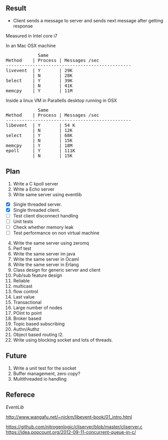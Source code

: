 Result
--------------------------------------

- Client sends a message to server and sends next message after getting response

Measured in Intel core i7

In an Mac OSX machine
<pre>
            Same
Method    | Process | Messages /sec
-----------------------------------------------
livevent  | Y       | 29K
          | N       | 28K 
Select    | Y       | 39K
          | N       | 41K
memcpy    | Y       | 11M
</pre>

Inside a linux VM in Parallells desktop running in OSX

<pre>
            Same
Method    | Process | Messages /sec
-----------------------------------------------
libevent  | Y       | 54 K
          | N       | 12K
select    | Y       | 68K
          | N       | 15K
memcpy    | Y       | 18M
epoll     | Y       | 111K
          | N       | 15K
</pre>

Plan
------------------------------------
1. Write a C kpoll server
2. Write a Echo server
3. Write same server using eventlib

- [x] Single threaded server.
- [x] Single threaded client.
- [ ] Test client disconnect handling
- [ ] Unit tests
- [ ] Check whether memory leak
- [ ] Test performance on non virtual machine

4. Write the same server using zeromq
5. Perf test
6. Write the same server im java
7. Write the same server in Ocaml
8. Write the same server in Erlang
9. Class design for generic server and client
10. Pub/sub feature design
   1. Reliable
   2. multicast
   3. flow control
   4. Last value
   5. Transactional
   6. Large number of nodes
   7. POint to point
   8. Broker based
   9. Topic based subscribing
   10. Authn/Authz
   11. Object based routing
   l2. 
11. Write using blocking socket and lots of threads.


Future
--------------------------------
1. Write a unit test for the socket
1. Buffer management, zero copy?
2. Multithreaded io handling

Referece
-------------------------------
*EventLib*

http://www.wangafu.net/~nickm/libevent-book/01_intro.html

https://github.com/nitrogenlogic/cliserver/blob/master/cliserver.c
https://idea.popcount.org/2012-09-11-concurrent-queue-in-c/



